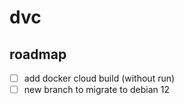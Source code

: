 # dvc

## roadmap

- [ ] add docker cloud build (without run)
- [ ] new branch to migrate to debian 12
